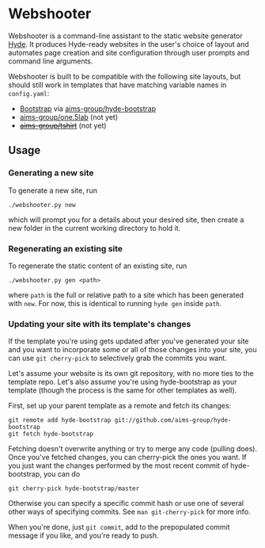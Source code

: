# Webshooter
Webshooter is a command-line assistant to the static website generator
[Hyde][hyde/hyde]. It produces Hyde-ready websites in the user's choice of
layout and automates page creation and site configuration through user prompts
and command line arguments.

Webshooter is built to be compatible with the following site layouts, but should
still work in templates that have matching variable names in `config.yaml`:

  * [Bootstrap][twitter/bootstrap] via [aims-group/hyde-bootstrap][]
  * [aims-group/one.5lab][] (not yet)
  * ~~[aims-group/tshirt][]~~ (not yet)

## Usage

### Generating a new site
To generate a new site, run

    ./webshooter.py new

which will prompt you for a details about your desired site, then create a new
folder in the current working directory to hold it.


### Regenerating an existing site
To regenerate the static content of an existing site, run

    ./webshooter.py gen <path>

where `path` is the full or relative path to a site which has been generated
with `new`. For now, this is identical to running `hyde gen` inside `path`.

### Updating your site with its template's changes
If the template you're using gets updated after you've generated your site and
you want to incorporate some or all of those changes into your site, you can use
`git cherry-pick` to selectively grab the commits you want.

Let's assume your
website is its own git repository, with no more ties to the template repo. Let's
also assume you're using hyde-bootstrap as your template (though the process is
the same for other templates as well).

First, set up your parent template as a remote and fetch its changes:

    git remote add hyde-bootstrap git://github.com/aims-group/hyde-bootstrap
    git fetch hyde-bootstrap

Fetching doesn't overwrite anything or try to merge any code (pulling does).
Once you've fetched changes, you can cherry-pick the ones you want. If you just
want the changes performed by the most recent commit of hyde-bootstrap, you can
do

    git cherry-pick hyde-bootstrap/master

Otherwise you can specify a specific commit hash or use one of several other
ways of specifying commits. See `man git-cherry-pick` for more info.

When you're done, just `git commit`, add to the prepopulated commit message if
you like, and you're ready to push.

[hyde/hyde]:                 https://github.com/hyde/hyde
[twitter/bootstrap]:         https://github.com/twitter/bootstrap
[aims-group/one.5lab]:       https://github.com/aims-group/one.5lab
[aims-group/hyde-bootstrap]: https://github.com/aims-group/hyde-bootstrap
[aims-group/tshirt]:         https://github.com/aims-group/tshirt
